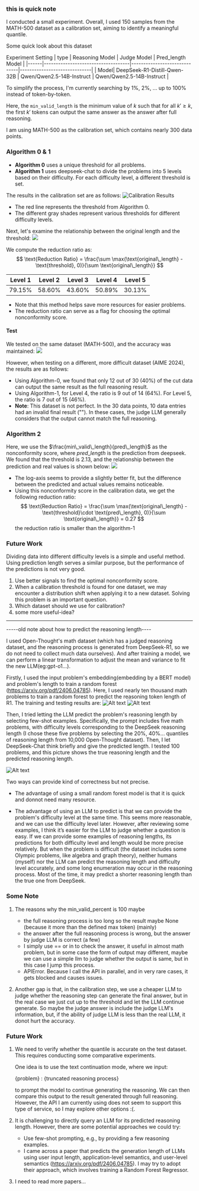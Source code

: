 ### this is quick note

I conducted a small experiment. Overall, I used 150 samples from the MATH-500 dataset as a calibration set, aiming to identify a meaningful quantile.

Some quick look about this dataset

Experiment Setting
| type | Reasoning Model                    | Judge Model                  | Pred_length Model            |
|------|------------------------------------|------------------------------|------------------------------|
| Model| DeepSeek-R1-Distill-Qwen-32B       | Qwen/Qwen2.5-14B-Instruct    | Qwen/Qwen2.5-14B-Instruct    |



To simplify the process, I'm currently searching by 1%, 2%, ... up to 100% instead of token-by-token.

Here, the `min_valid_length` is the minimum value of $k$ such that for all $k' \geq k$, the first $k'$ tokens can output the same answer as the answer after full reasoning.

I am using MATH-500 as the calibration set, which contains nearly 300 data points.

### Algorithm 0 & 1
- **Algorithm 0** uses a unique threshold for all problems.
- **Algorithm 1** uses deepseek-chat to divide the problems into 5 levels based on their difficulty. For each difficulty level, a different threshold is set.

The results in the calibration set are as follows:
![Calibration Results](md_pics/diff_level_calibration.png)
- The red line represents the threshold from Algorithm 0.
- The different gray shades represent various thresholds for different difficulty levels.

Next, let's examine the relationship between the original length and the threshold:
![](md_pics/diff_level_calibration_original.png)

We compute the reduction ratio as:
$$
\text{Reduction Ratio} = \frac{\sum \max(\text{original\_length} - \text{threshold}, 0)}{\sum \text{original\_length}}
$$

| Level 1 | Level 2 | Level 3 | Level 4 | Level 5 |
|---------|---------|---------|---------|---------|
| 79.15%  | 58.60%  | 43.60%  | 50.89%  | 30.13%  |

- Note that this method helps save more resources for easier problems.
- The reduction ratio can serve as a flag for choosing the optimal nonconformity score.



#### Test

We tested on the same dataset (MATH-500), and the accuracy was maintained:
![](md_pics/diff_level_test.png)

However, when testing on a different, more difficult dataset (AIME 2024), the results are as follows:
- Using Algorithm-0, we found that only 12 out of 30 (40\%) of the cut data can output the same result as the full reasoning result.
- Using Algorithm-1, for Level 4, the ratio is 9 out of 14 (64\%). For Level 5, the ratio is 7 out of 15 (46\%).
- **Note**: This dataset is not perfect. In the 30 data points, 10 data entries had an invalid final result (""). In these cases, the judge LLM generally considers that the output cannot match the full reasoning.

### Algorithm 2

Here, we use the $\frac{min\_valid\_length}{pred\_length}$ as the nonconformity score, where $pred\_length$ is the prediction from deepseek. We found that the threshold is 2.13, and the relationship between the prediction and real values is shown below:
![](md_pics/pred_length.png)

- The log-axis seems to provide a slightly better fit, but the difference between the predicted and actual values remains noticeable.
- Using this nonconformity score in the calibration data, we get the following reduction ratio:
$$
\text{Reduction Ratio} = \frac{\sum \max(\text{original\_length} - \text{threshold}\cdot \text{pred\_length}, 0)}{\sum \text{original\_length}} = 0.27
$$
    the reduction ratio is smaller than the algorithm-1
### Future Work

Dividing data into different difficulty levels is a simple and useful method. Using prediction length serves a similar purpose, but the performance of the predictions is not very good.

1. Use better signals to find the optimal nonconformity score.
2. When a calibration threshold is found for one dataset, we may encounter a distribution shift when applying it to a new dataset. Solving this problem is an important question.
3. Which dataset should we use for calibration?
4. some more useful-idea?




<!-- the relationship between min valid length and pred length
![relationship between min valid length and pred length](minlength-predlength.png) -->


---
-----old note about how to predict the reasoning length----

I used Open-Thought's math dataset (which has a judged reasoning dataset, and the reasoning process is generated from DeepSeek-R1, so we do not need to collect much data ourselves). And after training a model, we can perform a linear transformation to adjust the mean and variance to fit the new LLM(eg:gpt-o1...).

Firstly, I used the input problem's embedding(embedding by a BERT model) and problem's length to train a random forest (https://arxiv.org/pdf/2406.04785). Here, I used nearly ten thousand math problems to train a random forest to predict the reasoning token length of R1. The training and testing results are:
![Alt text](md_pics/pre_l_rf_train.png)
![Alt text](md_pics/pre_l_rf_test.png)

Then, I tried letting the LLM predict the problem's reasoning length by selecting few-shot examples. Specifically, the prompt includes five math problems, with difficulty levels corresponding to the DeepSeek reasoning length (I chose these five problems by selecting the 20%, 40%... quantiles of reasoning length from 10,000 Open-Thought dataset). Then, I let DeepSeek-Chat think briefly and give the predicted length. I tested 100 problems, and this picture shows the true reasoning length and the predicted reasoning length.

![Alt text](md_pics/pre_l_llm.png)


Two ways can provide kind of correctness but not precise.



- The advantage of using a small random forest model is that it is quick and donnot need many resource.


- The advantage of using an LLM to predict is that we can provide the problem's difficulty level at the same time. This seems more reasonable, and we can use the difficulty level later. 
However, after reviewing some examples, I think it’s easier for the LLM to judge whether a question is easy. If we can provide some examples of reasoning lengths, its predictions for both difficulty level and length would be more precise relatively. But when the problem is difficult (the dataset includes some Olympic problems, like algebra and graph theory), neither humans (myself) nor the LLM can predict the reasoning length and difficulty level accurately, and some long enumeration may occur in the reasoning process. Most of the time, it may predict a shorter reasoning length than the true one from DeepSeek.


<!-- A thing that I think we can do is to use conditional conformal prediction. The class is determined by the LLM (or other methods), and the problem type (math, code, or common sense). Then, we can find a threshold (quantile) to ensure the correctness of new data. However, I think the nonconformity score defined as:
$\text{nonconformity score} = \frac{\min (\text{valid length})}{\text{predicted length}}$
is for the similar purpose? We can try some experiments.


Currently, the main cost comes from API calls. I can deploy models with 2B or 1.5B parameters, but I don't have the resources to use larger models. -->



### Some Note

1. The reasons why the min_valid_percent is 100 maybe
     - the full reasoning process is too long so the result maybe None (because it more than the defined max token)  (mainly)
     - the answer after the full reasoning process is wrong, but the answer by judge LLM is correct (a few)
     - I simply use == or in to check the answer, it useful in almost math problem, but in some case the form of output may different, maybe we can use a simple llm to judge whether the output is same, but in this case I jump this process.
     - APIError. Because I call the API in parallel, and in very rare cases, it gets blocked and causes issues.
 
2. Another gap is that, in the calibration step, we use a cheaper LLM to judge whether the reasoning step can generate the final answer, but in the real case we just cut up to the threshold and let the LLM continue generate. So maybe the judge answer is include the judge LLM's information, but, if the ability of judge LLM is less than the real LLM, it donot hurt the accuracy. 

### Future Work

1. We need to verify whether the quantile is accurate on the test dataset. This requires conducting some comparative experiments.

    One idea is to use the text continuation mode, where we input:

     {problem} <think>: {truncated reasoning process} <think>

    to prompt the model to continue generating the reasoning. We can then compare this output to the result generated through full reasoning. However, the API I am currently using does not seem to support this type of service, so I may explore other options :(.

2. It is challenging to directly query an LLM for its predicted reasoning length. However, there are some potential approaches we could try:
   - Use few-shot prompting, e.g., by providing a few reasoning examples.
   - I came across a paper that predicts the generation length of LLMs using user input length, application-level semantics, and user-level semantics (https://arxiv.org/pdf/2406.04785). I may try to adopt their approach, which involves training a Random Forest Regressor.

3. I need to read more papers...
